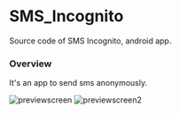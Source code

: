# SMS_Incognito
Source code of SMS Incognito, android app.

### Overview

It's an app to send sms anonymously.

![previewscreen](https://user-images.githubusercontent.com/102142537/229353885-ac20edf9-5b35-4101-9851-3204618c923a.jpg)
![previewscreen2](https://user-images.githubusercontent.com/102142537/229353889-05fb9a1b-fd77-4c42-a541-f8256c152da6.jpg)
